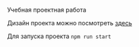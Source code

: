 Учебная проектная работа

Дизайн проекта можно посмотреть [здесь](https://www.figma.com/design/zFGN2O5xktHl9VmoOieq5E/React-_-%D0%9F%D1%80%D0%BE%D0%B5%D0%BA%D1%82%D0%BD%D1%8B%D0%B5-%D0%B7%D0%B0%D0%B4%D0%B0%D1%87%D0%B8_external_link?node-id=724-414&t=if1RpW7mSQHJdPCm-0)

Для запуска проекта `npm run start`
